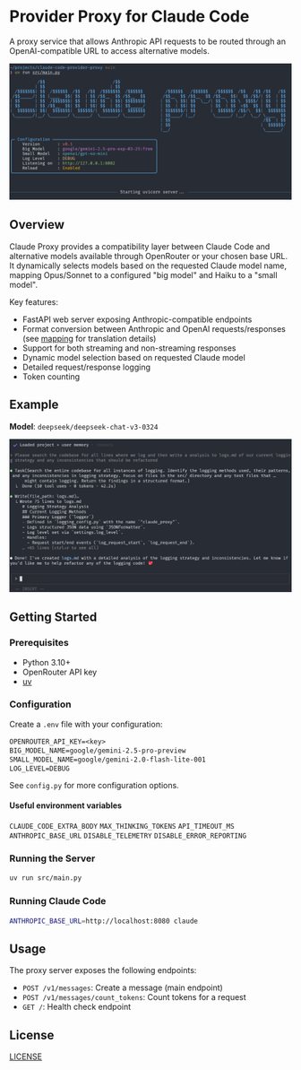 # Provider Proxy for Claude Code

A proxy service that allows Anthropic API requests to be routed through an OpenAI-compatible URL to access alternative models.

![Claude Proxy Logo](docs/cover.png)

## Overview

Claude Proxy provides a compatibility layer between Claude Code and alternative models available through OpenRouter or your chosen base URL. It dynamically selects models based on the requested Claude model name, mapping Opus/Sonnet to a configured "big model" and Haiku to a "small model".

Key features:

- FastAPI web server exposing Anthropic-compatible endpoints
- Format conversion between Anthropic and OpenAI requests/responses
  (see [mapping](docs/mapping.md) for translation details)
- Support for both streaming and non-streaming responses
- Dynamic model selection based on requested Claude model
- Detailed request/response logging
- Token counting

## Example

**Model**: `deepseek/deepseek-chat-v3-0324`

![Claude Proxy Example](docs/example.png)

## Getting Started

### Prerequisites

- Python 3.10+
- OpenRouter API key
- [uv](https://github.com/astral-sh/uv)

### Configuration

Create a `.env` file with your configuration:

```env
OPENROUTER_API_KEY=<key>
BIG_MODEL_NAME=google/gemini-2.5-pro-preview
SMALL_MODEL_NAME=google/gemini-2.0-flash-lite-001
LOG_LEVEL=DEBUG
```

See `config.py` for more configuration options.

#### Useful environment variables

`CLAUDE_CODE_EXTRA_BODY`
`MAX_THINKING_TOKENS`
`API_TIMEOUT_MS`
`ANTHROPIC_BASE_URL`
`DISABLE_TELEMETRY`
`DISABLE_ERROR_REPORTING`

### Running the Server

```bash
uv run src/main.py
```

### Running Claude Code

```bash
ANTHROPIC_BASE_URL=http://localhost:8080 claude
```

## Usage

The proxy server exposes the following endpoints:

- `POST /v1/messages`: Create a message (main endpoint)
- `POST /v1/messages/count_tokens`: Count tokens for a request
- `GET /`: Health check endpoint

## License

[LICENSE](./LICENSE)
